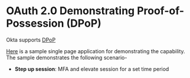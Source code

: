 # OAuth 2.0 Demonstrating Proof-of-Possession (DPoP) 

Okta supports [DPoP](https://developer.okta.com/docs/guides/dpop/main/)

[Here](react/README.md) is  a sample single page application for demonstrating the capability. The sample demonstrates the following scenario-

* **Step up session**: MFA and elevate session for a set time period
